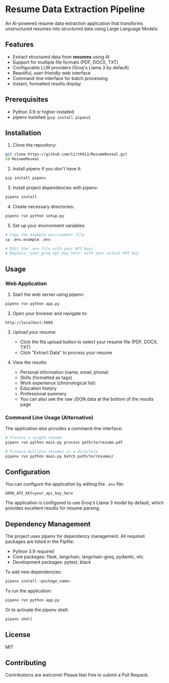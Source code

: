 # Resume Data Extraction Pipeline

An AI-powered resume data extraction application that transforms unstructured resumes into structured data using Large Language Models.

## Features

- Extract structured data from **resumes** using AI
- Support for multiple file formats (PDF, DOCX, TXT)
- Configurable LLM providers (Groq's Llama 3 by default)
- Beautiful, user-friendly web interface
- Command-line interface for batch processing
- Instant, formatted results display

## Prerequisites

- Python 3.9 or higher installed
- pipenv installed (`pip install pipenv`)

## Installation

1. Clone the repository:
```bash
git clone https://github.com/tirth013/ResumeReveal.git
cd ResumeReveal
```

2. Install pipenv if you don't have it:
```bash
pip install pipenv
```

3. Install project dependencies with pipenv:
```bash
pipenv install
```

4. Create necessary directories:
```bash
pipenv run python setup.py
```

5. Set up your environment variables:
```bash
# Copy the example environment file
cp .env.example .env

# Edit the .env file with your API keys
# Replace 'your_groq_api_key_here' with your actual API key
```

## Usage

### Web Application

1. Start the web server using pipenv:
```bash
pipenv run python app.py
```

2. Open your browser and navigate to:
```
http://localhost:5000
```

3. Upload your resume:
   - Click the file upload button to select your resume file (PDF, DOCX, TXT)
   - Click "Extract Data" to process your resume
   
4. View the results:
   - Personal information (name, email, phone)
   - Skills (formatted as tags)
   - Work experience (chronological list)
   - Education history
   - Professional summary
   - You can also see the raw JSON data at the bottom of the results page

### Command Line Usage (Alternative)

The application also provides a command-line interface:

```bash
# Process a single resume
pipenv run python main.py process path/to/resume.pdf

# Process multiple resumes in a directory
pipenv run python main.py batch path/to/resumes/
```

## Configuration

You can configure the application by editing the `.env` file:

```
GROQ_API_KEY=your_api_key_here
```

The application is configured to use Groq's Llama 3 model by default, which provides excellent results for resume parsing.

## Dependency Management

The project uses pipenv for dependency management. All required packages are listed in the Pipfile:

- Python 3.9 required
- Core packages: flask, langchain, langchain-groq, pydantic, etc.
- Development packages: pytest, black

To add new dependencies:
```bash
pipenv install <package_name>
```

To run the application:
```bash
pipenv run python app.py
```

Or to activate the pipenv shell:
```bash
pipenv shell
```


## License

MIT

## Contributing

Contributions are welcome! Please feel free to submit a Pull Request. 